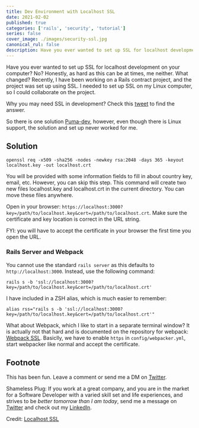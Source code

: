 ```yaml
---
title: Dev Environment with Localhost SSL
date: 2021-02-02
published: true 
categories: ['rails', 'security', 'tutorial']
series: false 
cover_image: ./images/security-ssl.jpg 
canonical_rul: false 
description: Have you ever wanted to set up SSL for localhost development on your computer? No? Honestly, as hard as this can be at times, me neither. What changed? Recently, I have been working on a Rails contract project, and the project was set up using SSL. I needed to set up SSL on my Linux computer, so I could collaborate on the project.
---
```

Have you ever wanted to set up SSL for localhost development on your computer? No? Honestly, as hard as this can be at times, me neither. What changed? Recently, I have been working on a Rails contract project, and the project was set up using SSL. I needed to set up SSL on my Linux computer, so I could collaborate on the project. 

Why you may need SSL in development? Check this [tweet](https://twitter.com/getify/status/1023202051902373888) to find the answer.

So there is one solution [Puma-dev](https://github.com/puma/puma-dev#linux-support), however, even though there is Linux support, the solution and set up never worked for me. 

## Solution

```
openssl req -x509 -sha256 -nodes -newkey rsa:2048 -days 365 -keyout localhost.key -out localhost.crt
```
You will be provided with some information fields to fill in about country key, email, etc. However, you can skip this step. This command will create two new files localhost.key and localhost.crt in the current directory. You can move these files anywhere.

Open in your browser: `https://localhost:3000?key=/path/to/localhost.key&cert=/path/to/localhost.crt`. Make sure the certificate and key location is correct in the URL string.

FYI: you will have to accept the certificate in your browser the first time you open the URL.

### Rails Server and Webpack
You cannot use the standard `rails server` as this defaults to `http://localhost:3000`. Instead, use the following command:
``` 
rails s -b 'ssl://localhost:3000?key=/path/to/localhost.key&cert=/path/to/localhost.crt'
```
I have included in a ZSH alias, which is much easier to remember:
``` 
alias rss="rails s -b 'ssl://localhost:3000?key=/path/to/localhost.key&cert=/path/to/localhost.crt'"
```
What about Webpack, which I like to start in a separate terminal window? It is actually not that hard and is documented on the repository for webpack: [Webpack SSL](https://github.com/rails/webpacker/blob/9bbc51f333137f51cdd676e2cf4abc3583fa5462/docs/webpack-dev-server.md#webpack-dev-server). Basiclly, we have to enable `https` in `config/webpacker.yml`, start webpacker like normal and accept the certificate. 

## Footnote

This has been fun. Leave a comment or send me a DM on [Twitter](http://twitter.com/EclecticCoding).

Shameless Plug: If you work at a great company, and you are in the market for a Software Developer with a varied skill set and life experiences, and strives to be *better tomorrow than I am today*, send me a message on [Twitter](http://twitter.com/EclecticCoding) and check out my [LinkedIn](http://www.linkedin.com/in/dev-chuck-smith).

Credit: [Localhost SSL](https://github.com/codica2/rails-puma-ssl)
